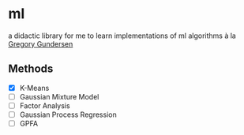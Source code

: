 # ml
a didactic library for me to learn implementations of ml algorithms à la [Gregory Gundersen](https://github.com/gwgundersen/ml/tree/master)

## Methods

 - [x] K-Means
 - [ ] Gaussian Mixture Model
 - [ ] Factor Analysis
 - [ ] Gaussian Process Regression
 - [ ] GPFA
